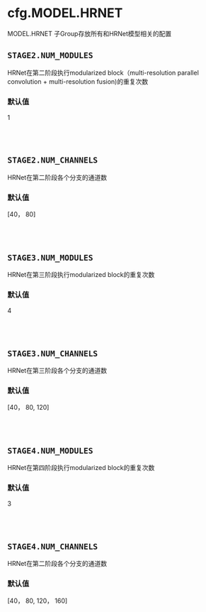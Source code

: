 # cfg.MODEL.HRNET

MODEL.HRNET 子Group存放所有和HRNet模型相关的配置

## `STAGE2.NUM_MODULES`

HRNet在第二阶段执行modularized block（multi-resolution parallel convolution + multi-resolution fusion)的重复次数

### 默认值

1

<br/>
<br/>

## `STAGE2.NUM_CHANNELS`

HRNet在第二阶段各个分支的通道数

### 默认值

[40， 80]

<br/>
<br/>

## `STAGE3.NUM_MODULES`

HRNet在第三阶段执行modularized block的重复次数

### 默认值

4

<br/>
<br/>

## `STAGE3.NUM_CHANNELS`

HRNet在第三阶段各个分支的通道数

### 默认值

[40， 80, 120]

<br/>
<br/>

## `STAGE4.NUM_MODULES`

HRNet在第四阶段执行modularized block的重复次数

### 默认值

3

<br/>
<br/>

## `STAGE4.NUM_CHANNELS`

HRNet在第二阶段各个分支的通道数

### 默认值

[40， 80, 120， 160]

<br/>
<br/>